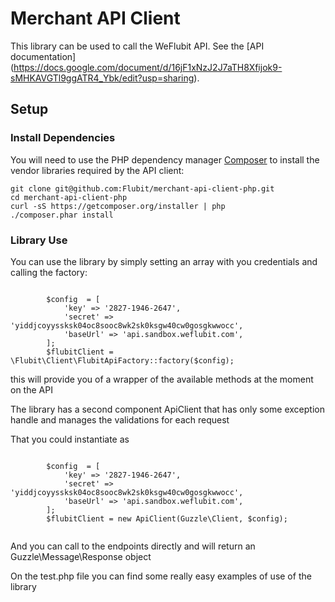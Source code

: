 Merchant API Client
===================

This library can be used to call the WeFlubit API. See the [API documentation] (https://docs.google.com/document/d/16jF1xNzJ2J7aTH8Xfijok9-sMHKAVGTl9ggATR4_Ybk/edit?usp=sharing).

## Setup

### Install Dependencies

You will need to use the PHP dependency manager [Composer](https://getcomposer.org) to install the vendor libraries required by the API client:

```
git clone git@github.com:Flubit/merchant-api-client-php.git
cd merchant-api-client-php
curl -sS https://getcomposer.org/installer | php
./composer.phar install
```
### Library Use

You can use the library by simply setting an array with you credentials and calling the factory:

```

        $config  = [
            'key' => '2827-1946-2647',
            'secret' => 'yiddjcoyyssksk04oc8sooc8wk2sk0ksgw40cw0gosgkwwocc',
            'baseUrl' => 'api.sandbox.weflubit.com',
        ];
        $flubitClient =  \Flubit\Client\FlubitApiFactory::factory($config);

```

this will provide you of a wrapper of the available methods at the moment on the API


The library has a second component ApiClient that has only some exception handle and manages the validations for each request 

That you could instantiate as  
```

        $config  = [
            'key' => '2827-1946-2647',
            'secret' => 'yiddjcoyyssksk04oc8sooc8wk2sk0ksgw40cw0gosgkwwocc',
            'baseUrl' => 'api.sandbox.weflubit.com',
        ];
        $flubitClient = new ApiClient(Guzzle\Client, $config);
        
```

And you can call to the endpoints directly and will return an Guzzle\Message\Response object


On the test.php file you can find some really easy examples of use of the library

